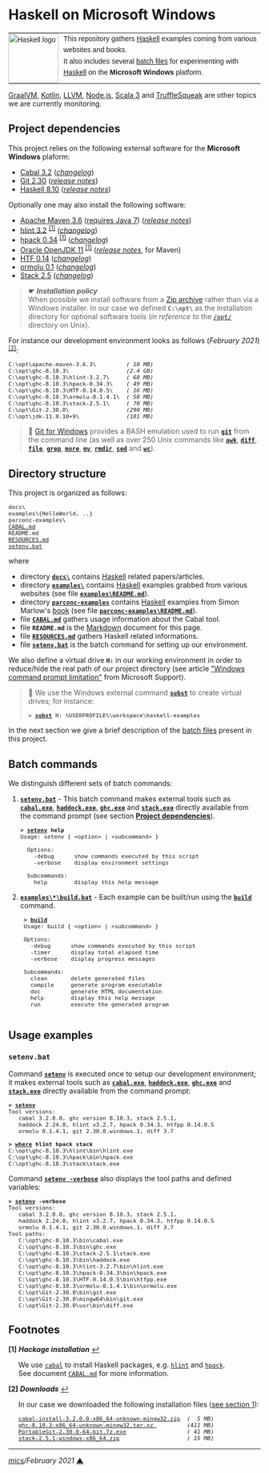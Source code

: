 # <span id="top">Haskell on Microsoft Windows</span>

<table style="font-family:Helvetica,Arial;font-size:14px;line-height:1.6;">
  <tr>
  <td style="border:0;padding:0 10px 0 0;min-width:100px;"><a href="https://www.haskell.org/" rel="external"><img style="border:0;" src="https://wiki.haskell.org/wikiupload/6/62/Double_lambda.png" width="100" alt="Haskell logo"/></a></td>
  <td style="border:0;padding:0;vertical-align:text-top;">This repository gathers <a href="https://www.haskell.org/" rel="external">Haskell</a> examples coming from various websites and books.<br/>
  It also includes several <a href="https://en.wikibooks.org/wiki/Windows_Batch_Scripting" rel="external">batch files</a> for experimenting with <a href="https://www.haskell.org/" rel="external">Haskell</a> on the <b>Microsoft Windows</b> platform.
  </td>
  </tr>
</table>

[GraalVM][graalvm_examples], [Kotlin][kotlin_examples], [LLVM][llvm_examples], [Node.js][nodejs_examples], [Scala 3][dotty_examples] and [TruffleSqueak][trufflesqueak_examples] are other topics we are currently monitoring.

## <span id="proj_deps">Project dependencies</span>

This project relies on the following external software for the **Microsoft Windows** plaform:

- [Cabal 3.2][cabal_downloads] ([*changelog*][cabal_changelog])
- [Git 2.30][git_downloads] ([*release notes*][git_relnotes])
- [Haskell 8.10][haskell_downloads] ([*release notes*][haskell_relnotes])

Optionally one may also install the following software:

- [Apache Maven 3.6][apache_maven] ([requires Java 7][apache_maven_history])  ([*release notes*][apache_maven_relnotes])
- [hlint 3.2][hlint_downloads] <sup id="anchor_01">[[1]](#footnote_01)</sup> ([*changelog*][hlint_changelog])
- [hpack 0.34][hpack_downloads] <sup id="anchor_01">[[1]](#footnote_01)</sup> ([*changelog*][hpack_changelog])
- [Oracle OpenJDK 11][oracle_openjdk] <sup id="anchor_01">[[1]](#footnote_01)</sup> ([*release notes*][oracle_openjdk_relnotes], for Maven)
- [HTF 0.14][htf_downloads] ([*changelog*][htf_changelog])
- [ormolu 0.1][ormolu_downloads] ([*changelog*][ormolu_changelog])
- [Stack 2.5][stack_downloads] ([*changelog*][stack_changelog])

> **&#9755;** ***Installation policy***<br/>
> When possible we install software from a [Zip archive][zip_archive] rather than via a Windows installer. In our case we defined **`C:\opt\`** as the installation directory for optional software tools (*in reference to* the [`/opt/`][unix_opt] directory on Unix).

For instance our development environment looks as follows (*February 2021*) <sup id="anchor_02">[[2]](#footnote_02)</sup>:

<pre style="font-size:80%;">
C:\opt\apache-maven-3.6.3\         <i>( 10 MB)</i>
C:\opt\ghc-8.10.3\                 <i>(2.4 GB)</i>
C:\opt\ghc-8.10.3\hlint-3.2.7\     <i>( 68 MB)</i>
C:\opt\ghc-8.10.3\hpack-0.34.3\    <i>( 49 MB)</i>
C:\opt\ghc-8.10.3\HTF-0.14.0.5\    <i>( 16 MB)</i>
C:\opt\ghc-8.10.3\ormolu-0.1.4.1\  <i>( 58 MB)</i>
C:\opt\ghc-8.10.3\stack-2.5.1\     <i>( 70 MB)</i>
C:\opt\Git-2.30.0\                 <i>(290 MB)</i>
C:\opt\jdk-11.0.10+9\              <i>(181 MB)</i>
</pre>

<!--
> **:mag_right:** GHC features two backends: the default native code generator (option `-fasm`) and the LLVM (version 7) code generator (option `-fllvm`). The C code generator is deprecated since GHC 7.0.
-->

> **:mag_right:** [Git for Windows][git_downloads] provides a BASH emulation used to run [**`git`**][git_cli] from the command line (as well as over 250 Unix commands like [**`awk`**][man1_awk], [**`diff`**][man1_diff], [**`file`**][man1_file], [**`grep`**][man1_grep], [**`more`**][man1_more], [**`mv`**][man1_mv], [**`rmdir`**][man1_rmdir], [**`sed`**][man1_sed] and [**`wc`**][man1_wc]).

## <span id="structure">Directory structure</span>

This project is organized as follows:

<pre style="font-size:80%;">
docs\
examples\{HelloWorld, ..}
parconc-examples\
<a href="CABAL.md">CABAL.md</a>
README.md
<a href="RESOURCES.md">RESOURCES.md</a>
<a href="setenv.bat">setenv.bat</a>
</pre>

where

- directory [**`docs\`**](docs/) contains [Haskell] related papers/articles.
- directory [**`examples\`**](examples/) contains [Haskell] examples grabbed from various websites (see file [**`examples\README.md`**](examples/README.md)).
- directory [**`parconc-examples`**](parconc-examples/) contains [Haskell] examples from Simon Marlow's [book][book_parconc] (see file [**`parconc-examples\README.md`**](parconc-examples/README.md)).
- file [**`CABAL.md`**](CABAL.md) gathers usage information about the Cabal tool.
- file **`README.md`** is the [Markdown][github_markdown] document for this page.
- file [**`RESOURCES.md`**](RESOURCES.md) gathers Haskell related informations.
- file [**`setenv.bat`**](setenv.bat) is the batch command for setting up our environment.

<!--
> **:mag_right:** We use [VS Code][microsoft_vscode] with the extension [Markdown Preview Github Styling](https://marketplace.visualstudio.com/items?itemName=bierner.markdown-preview-github-styles) to edit our Markdown files (see article ["Mastering Markdown"](https://guides.github.com/features/mastering-markdown/) from [GitHub Guides][github_guides].
-->

We also define a virtual drive **`H:`** in our working environment in order to reduce/hide the real path of our project directory (see article ["Windows command prompt limitation"][windows_limitation] from Microsoft Support).
> **:mag_right:** We use the Windows external command [**`subst`**][windows_subst] to create virtual drives; for instance:
>
> <pre style="font-size:80%;">
> <b>&gt; <a href="https://docs.microsoft.com/en-us/windows-server/administration/windows-commands/subst">subst</a> H: %USERPROFILE%\workspace\haskell-examples</b>
> </pre>

In the next section we give a brief description of the [batch files][windows_batch_file] present in this project.

## <span id="commands">Batch commands</span>

We distinguish different sets of batch commands:

1. [**`setenv.bat`**](setenv.bat) - This batch command makes external tools such as [**`cabal.exe`**][cabal_userguide], [**`haddock.exe`**][haddock_userguide], [**`ghc.exe`**][ghc_userguide] and [**`stack.exe`**][stack_userguide] directly available from the command prompt (see section [**Project dependencies**](#proj_deps)).

   <pre style="font-size:80%;">
   <b>&gt; <a href="./setenv.bat">setenv</a> help</b>
   Usage: setenv { &lt;option&gt; | &lt;subcommand&gt; }
   &nbsp;
     Options:
       -debug      show commands executed by this script
       -verbose    display environment settings
   &nbsp;
     Subcommands:
       help        display this help message
   </pre>

2. [**`examples\*\build.bat`**](examples/Factorial/build.bat) - Each example can be built/run using the [**`build`**](examples/Factorial/build.bat) command.<br/>

    <pre style="font-size:80%;">
    <b>&gt; <a href="examples/Factorial/build.bat">build</a></b>
    Usage: build { &lt;option&gt; | &lt;subcommand&gt; }
    &nbsp;
    Options:
      -debug      show commands executed by this script
      -timer      display total elapsed time
      -verbose    display progress messages
    &nbsp;
    Subcommands:
      clean       delete generated files
      compile     generate program executable
      doc         generate HTML documentation
      help        display this help message
      run         execute the generated program
    </pre>

## <span id="usage">Usage examples</span>

### `setenv.bat`

Command [**`setenv`**](setenv.bat) is executed once to setup our development environment; it makes external tools such as [**`cabal.exe`**][cabal_userguide], [**`haddock.exe`**][haddock_userguide], [**`ghc.exe`**][ghc_userguide] and [**`stack.exe`**][stack_userguide] directly available from the command prompt:

<pre style="font-size:80%;">
<b>&gt; <a href="setenv.bat">setenv</a></b>
Tool versions:
   cabal 3.2.0.0, ghc version 8.10.3, stack 2.5.1,
   haddock 2.24.0, hlint v3.2.7, hpack 0.34.3, htfpp 0.14.0.5
   ormolu 0.1.4.1, git 2.30.0.windows.1, diff 3.7

<b>&gt; <a href="https://docs.microsoft.com/en-us/windows-server/administration/windows-commands/where_1">where</a> hlint hpack stack</b>
C:\opt\ghc-8.10.3\hlint\bin\hlint.exe
C:\opt\ghc-8.10.3\hpack\bin\hpack.exe
C:\opt\ghc-8.10.3\stack\stack.exe
</pre>

Command [**`setenv -verbose`**](setenv.bat) also displays the tool paths and defined variables:

<pre style="font-size:80%;">
<b>&gt; <a href="setenv.bat">setenv</a> -verbose</b>
Tool versions:
   cabal 3.2.0.0, ghc version 8.10.3, stack 2.5.1,
   haddock 2.24.0, hlint v3.2.7, hpack 0.34.3, htfpp 0.14.0.5
   ormolu 0.1.4.1, git 2.30.0.windows.1, diff 3.7
Tool paths:
   C:\opt\ghc-8.10.3\bin\cabal.exe
   C:\opt\ghc-8.10.3\bin\ghc.exe
   C:\opt\ghc-8.10.3\stack-2.5.1\stack.exe
   C:\opt\ghc-8.10.3\bin\haddock.exe
   C:\opt\ghc-8.10.3\hlint-3.2.7\bin\hlint.exe
   C:\opt\ghc-8.10.3\hpack-0.34.3\bin\hpack.exe
   C:\opt\ghc-8.10.3\HTF-0.14.0.5\bin\htfpp.exe
   C:\opt\ghc-8.10.3\ormolu-0.1.4.1\bin\ormolu.exe
   C:\opt\Git-2.30.0\bin\git.exe
   C:\opt\Git-2.30.0\mingw64\bin\git.exe
   C:\opt\Git-2.30.0\usr\bin\diff.exe
</pre>

## <span id="footnotes">Footnotes</span>

<b name="footnote_01">[1]</b> ***Hackage installation*** [↩](#anchor_01)

<p style="margin:0 0 1em 20px;">
We use <a href="https://www.haskell.org/cabal/"><code>cabal</code></a> to install Haskell packages, e.g. <a href="https://hackage.haskell.org/package/hlint"><code>hlint</code></a> and  <a href="https://hackage.haskell.org/package/hpack"><code>hpack</code></a>.<br/>See  document <a href="CABAL.md"><code>CABAL.md</code></a> for more information.
</p>

<b name="footnote_02">[2]</b> ***Downloads*** [↩](#anchor_02)

<p style="margin:0 0 1em 20px;">
In our case we downloaded the following installation files (<a href="#proj_deps">see section 1</a>):
</p>
<pre style="margin:0 0 1em 20px; font-size:80%;">
<a href="https://www.haskell.org/cabal/download.html">cabal-install-3.2.0.0-x86_64-unknown-mingw32.zip</a>  <i>(  5 MB)</i>
<a href="https://downloads.haskell.org/ghc/8.10.3/">ghc-8.10.3-x86_64-unknown-mingw32.tar.xz </a>         <i>(411 MB)</i>
<a href="https://git-scm.com/download/win">PortableGit-2.30.0-64-bit.7z.exe</a>                  <i>( 41 MB)</i>
<a href="https://github.com/commercialhaskell/stack/releases">stack-2.5.1-windows-x86_64.zip</a>                    <i>( 15 MB)</i>
</pre>

***

*[mics](https://lampwww.epfl.ch/~michelou/)/February 2021* [**&#9650;**](#top)
<span id="bottom">&nbsp;</span>

<!-- link refs -->

[apache_maven]: https://maven.apache.org/download.cgi
[apache_maven_cli]: https://maven.apache.org/ref/current/maven-embedder/cli.html
[apache_maven_history]: https://maven.apache.org/docs/history.html
[apache_maven_relnotes]: https://maven.apache.org/docs/3.6.3/release-notes.html
[book_parconc]: https://www.oreilly.com/library/view/parallel-and-concurrent/9781449335939/
[cabal_changelog]: https://hackage.haskell.org/package/Cabal/changelog
[cabal_downloads]: https://www.haskell.org/cabal/download.html
[cabal_userguide]: https://www.haskell.org/cabal/users-guide/
[dotty_examples]: https://github.com/michelou/dotty-examples
[ghc_userguide]: https://downloads.haskell.org/ghc/latest/docs/html/users_guide/using.html
[git_cli]: https://git-scm.com/docs/git
[git_downloads]: https://git-scm.com/download/win
[git_relnotes]: https://raw.githubusercontent.com/git/git/master/Documentation/RelNotes/2.30.0.txt
[github_markdown]: https://github.github.com/gfm/
[graalvm_examples]: https://github.com/michelou/graalvm-examples
[haddock_userguide]: https://www.haskell.org/haddock/doc/html/index.html
[haskell]: https://www.haskell.org
[haskell_downloads]: https://downloads.haskell.org/ghc/latest/
[haskell_relnotes]: https://downloads.haskell.org/ghc/8.10.3/docs/html/users_guide/8.10.3-notes.html
[hlint_changelog]: https://hackage.haskell.org/package/hlint/changelog
[hlint_downloads]: https://hackage.haskell.org/package/hlint
[hpack_changelog]: https://hackage.haskell.org/package/hpack/changelog
[hpack_downloads]: https://hackage.haskell.org/package/hpack
[htf_changelog]: https://hackage.haskell.org/package/HTF-0.14.0.5/changelog
[htf_downloads]: https://hackage.haskell.org/package/HTF
[kotlin_examples]: https://github.com/michelou/kotlin-examples
[llvm_examples]: https://github.com/michelou/llvm-examples
[man1_awk]: https://www.linux.org/docs/man1/awk.html
[man1_diff]: https://www.linux.org/docs/man1/diff.html
[man1_file]: https://www.linux.org/docs/man1/file.html
[man1_grep]: https://www.linux.org/docs/man1/grep.html
[man1_more]: https://www.linux.org/docs/man1/more.html
[man1_mv]: https://www.linux.org/docs/man1/mv.html
[man1_rmdir]: https://www.linux.org/docs/man1/rmdir.html
[man1_sed]: https://www.linux.org/docs/man1/sed.html
[man1_wc]: https://www.linux.org/docs/man1/wc.html
[nodejs_examples]: https://github.com/michelou/nodejs-examples
[oracle_openjdk]: https://adoptopenjdk.net/?variant=openjdk11&jvmVariant=hotspot
<!-- also: https://github.com/AdoptOpenJDK/openjdk8-binaries/releases/tag/jdk8u252-b09 -->
[oracle_openjdk_relnotes]: https://mail.openjdk.java.net/pipermail/jdk-updates-dev/2020-October/004007.html
[ormolu_changelog]: https://hackage.haskell.org/package/ormolu-0.1.4.1/changelog
[ormolu_downloads]: https://hackage.haskell.org/package/ormolu
[stack_changelog]: https://docs.haskellstack.org/en/stable/ChangeLog/
[stack_downloads]: https://github.com/commercialhaskell/stack/releases
[stack_userguide]: https://docs.haskellstack.org/en/stable/GUIDE/
[trufflesqueak_examples]: https://github.com/michelou/trufflesqueak-examples
[unix_opt]: https://tldp.org/LDP/Linux-Filesystem-Hierarchy/html/opt.html
[windows_batch_file]: https://en.wikibooks.org/wiki/Windows_Batch_Scripting
[windows_limitation]: https://support.microsoft.com/en-gb/help/830473/command-prompt-cmd-exe-command-line-string-limitation
[windows_subst]: https://docs.microsoft.com/en-us/windows-server/administration/windows-commands/subst
[zip_archive]: https://www.howtogeek.com/178146/htg-explains-everything-you-need-to-know-about-zipped-files/
